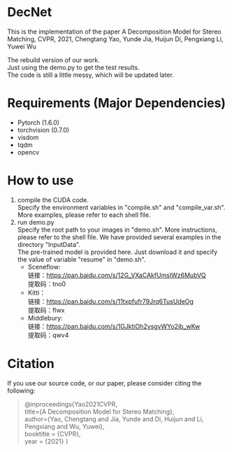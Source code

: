  # DecNet
This is the implementation of the paper A Decomposition Model for Stereo Matching, CVPR, 2021, Chengtang Yao, Yunde Jia, Huijun Di, Pengxiang Li, Yuwei Wu

The rebuild version of our work.   
Just using the demo.py to get the test results.   
The code is still a little messy, which will be updated later.   


# Requirements (Major Dependencies)
* Pytorch (1.6.0)
* torchvision (0.7.0)
* visdom
* tqdm
* opencv

# How to use
1. compile the CUDA code.  
   Specify the environment variables in "compile.sh" and "compile_var.sh". More examples, please refer to each shell file.
2. run demo.py  
   Specify the root path to your images in "demo.sh". More instructions, please refer to the shell file. We have provided several examples in the directory "InputData".   
   The pre-trained model is provided here. Just download it and specify the value of variable "resume" in "demo.sh".   
   + Sceneflow:   
       链接：https://pan.baidu.com/s/12G_VXaCAkfUmsIWz6MubVQ   
       提取码：tno0   
   + Kitti：  
       链接：https://pan.baidu.com/s/11txpfufr79Jrq6TusUdeOg   
       提取码：flwx   
   + Middlebury:  
       链接：https://pan.baidu.com/s/1GJktiOh2vsgvWYo2jb_wKw   
       提取码：qwv4   

# Citation
If you use our source code, or our paper, please consider citing the following:
> @inproceedings{Yao2021CVPR,  
title={A Decomposition Model for Stereo Matching},  
author={Yao, Chengtang and Jia, Yunde and Di, Huijun and Li, Pengxiang and Wu, Yuwei},  
booktitle = {CVPR},  
year = {2021}
}
